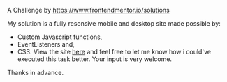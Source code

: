 A Challenge by https://www.frontendmentor.io/solutions

My solution is a fully resonsive mobile and desktop site made possible by: 
* Custom Javascript functions, 
* EventListeners and,
* CSS.
View the site [here](https://blogr-sepia.vercel.app/#) and feel free to let me know how i could've executed this task better. Your input is very welcome.

Thanks in advance.
